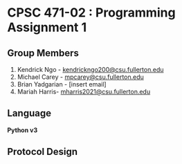 # CPSC 471-02  : Programming Assignment 1
## Group Members
1. Kendrick Ngo - kendrickngo200@csu.fullerton.edu
2. Michael Carey - mpcarey@csu.fullerton.edu
3. Brian Yadgarian - [insert email]
4. Mariah Harris- mharris2021@csu.fullerton.edu

## Language

**Python v3**

## Protocol Design
